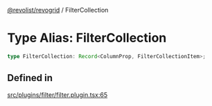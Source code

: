[@revolist/revogrid](README.md) / FilterCollection

# Type Alias: FilterCollection

```ts
type FilterCollection: Record<ColumnProp, FilterCollectionItem>;
```

## Defined in

[src/plugins/filter/filter.plugin.tsx:65](https://github.com/revolist/revogrid/blob/1ac09c9216d3d9dcf169b93db55034b60bfdcc8e/src/plugins/filter/filter.plugin.tsx#L65)
